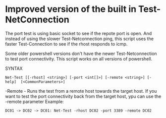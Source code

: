 # Improved version of the built in Test-NetConnection

The port test is using basic socket to see if the repote port is open.
And instead of using the slower Test-Netconnection ping, this script uses the faster Test-Connection to see if the rhost responds to icmp.

Some older powershell versions don't have the newer Test-Netconnection to test port connectivity. This script works on all versions of powershell.


SYNTAX

    Net-Test [[-rhost] <string>] [-port <int[]>] [-remote <string>] [-help]  [<CommonParameters>]

-Remote - Runs the test from a remote host towards the target host.
If you want to test the port connectivity back from the target host, ypu can use the -remote parameter
Example: 

    DC01 -> DC02 -> DC01: Net-Test -rhost DC02 -port 3389 -remote DC02
